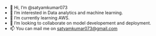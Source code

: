 - 👋 Hi, I’m @satyamkumar073
- 👀 I’m interested in Data analytics and machine learning.
- 🌱 I’m currently learning AWS.
- 💞️ I’m looking to collaborate on model developement and deployment.
- 📫 You can mail me on satyamkumar073@gmail.com

<!---
satyamkumar073/satyamkumar073 is a ✨ special ✨ repository because its `README.md` (this file) appears on your GitHub profile.
You can click the Preview link to take a look at your changes.
--->
